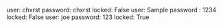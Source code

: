 user: chxrst password: chxrst locked: False  user: Sample password : 1234 locked: False   user: joe password: 123 locked: True

